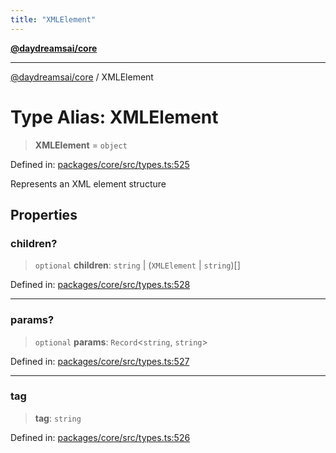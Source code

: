 ```yaml
---
title: "XMLElement"
---
```


[**@daydreamsai/core**](./api-reference.md)

***

[@daydreamsai/core](./api-reference.md) / XMLElement

# Type Alias: XMLElement

> **XMLElement** = `object`

Defined in: [packages/core/src/types.ts:525](https://github.com/dojoengine/daydreams/blob/bbf75946e0d6d99fbdde4cebb2f8a4e8926724f1/packages/core/src/types.ts#L525)

Represents an XML element structure

## Properties

### children?

> `optional` **children**: `string` \| (`XMLElement` \| `string`)[]

Defined in: [packages/core/src/types.ts:528](https://github.com/dojoengine/daydreams/blob/bbf75946e0d6d99fbdde4cebb2f8a4e8926724f1/packages/core/src/types.ts#L528)

***

### params?

> `optional` **params**: `Record`\<`string`, `string`\>

Defined in: [packages/core/src/types.ts:527](https://github.com/dojoengine/daydreams/blob/bbf75946e0d6d99fbdde4cebb2f8a4e8926724f1/packages/core/src/types.ts#L527)

***

### tag

> **tag**: `string`

Defined in: [packages/core/src/types.ts:526](https://github.com/dojoengine/daydreams/blob/bbf75946e0d6d99fbdde4cebb2f8a4e8926724f1/packages/core/src/types.ts#L526)
